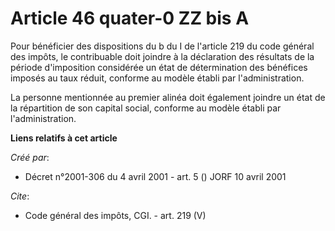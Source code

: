 # Article 46 quater-0 ZZ bis A

Pour bénéficier des dispositions du b du I de l'article 219 du code général des impôts, le contribuable doit joindre à la
déclaration des résultats de la période d'imposition considérée un état de détermination des bénéfices imposés au taux
réduit, conforme au modèle établi par l'administration. 

La personne mentionnée au premier alinéa doit également joindre un état de la répartition de son capital social, conforme au
modèle établi par l'administration.

**Liens relatifs à cet article**

_Créé par_:

  - Décret n°2001-306 du 4 avril 2001 - art. 5 () JORF 10 avril 2001

_Cite_:

  - Code général des impôts, CGI. - art. 219 (V)
